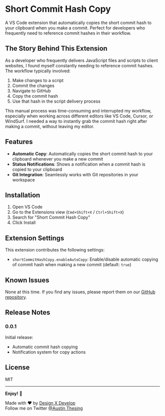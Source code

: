 # Short Commit Hash Copy

A VS Code extension that automatically copies the short commit hash to your clipboard when you make a commit. Perfect for developers who frequently need to reference commit hashes in their workflow.

## The Story Behind This Extension

As a developer who frequently delivers JavaScript files and scripts to client websites, I found myself constantly needing to reference commit hashes. The workflow typically involved:

1. Make changes to a script
2. Commit the changes
3. Navigate to GitHub
4. Copy the commit hash
5. Use that hash in the script delivery process

This manual process was time-consuming and interrupted my workflow, especially when working across different editors like VS Code, Cursor, or WindSurf. I needed a way to instantly grab the commit hash right after making a commit, without leaving my editor.

## Features

- **Automatic Copy**: Automatically copies the short commit hash to your clipboard whenever you make a new commit
- **Status Notifications**: Shows a notification when a commit hash is copied to your clipboard
- **Git Integration**: Seamlessly works with Git repositories in your workspace

## Installation

1. Open VS Code
2. Go to the Extensions view (`Cmd+Shift+X` / `Ctrl+Shift+X`)
3. Search for "Short Commit Hash Copy"
4. Click Install

## Extension Settings

This extension contributes the following settings:

- `shortCommitHashCopy.enableAutoCopy`: Enable/disable automatic copying of commit hash when making a new commit (default: `true`)

## Known Issues

None at this time. If you find any issues, please report them on our [GitHub repository](https://github.com/austin-thesing/short-commit-hash-copy).

## Release Notes

### 0.0.1

Initial release:

- Automatic commit hash copying
- Notification system for copy actions

## License

MIT

---

**Enjoy!** 🚀

Made with ❤️ by [Design X Develop](https://designxdevelop.com)  
Follow me on Twitter [@Austin Thesing](https://twitter.com/austinthesing)
